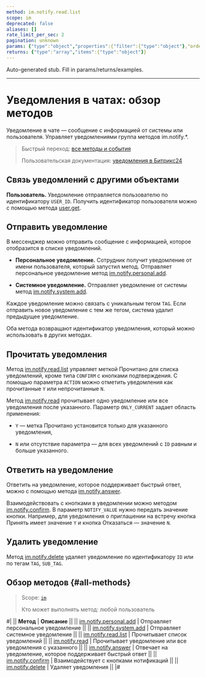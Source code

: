 ```yaml
---
method: im.notify.read.list
scope: im
deprecated: false
aliases: []
rate_limit_per_sec: 2
pagination: unknown
params: {"type":"object","properties":{"filter":{"type":"object"},"order":{"type":"object"},"select":{"type":"array","items":{"type":"string"}},"start":{"type":["integer","string"]}}}
returns: {"type":"array","items":{"type":"object"}}
---
```


Auto-generated stub. Fill in params/returns/examples.

---

# Уведомления в чатах: обзор методов

Уведомление в чате — сообщение с информацией от системы или пользователя. Управляет уведомлениями группа методов im.notify.*.

> Быстрый переход: [все методы и события](#all-methods) 
> 
> Пользовательская документация: [уведомления в Битрикс24](https://helpdesk.bitrix24.ru/open/18985244/)

## Связь уведомлений с другими объектами

**Пользователь.** Уведомление отправляется пользователю по идентификатору `USER_ID`. Получить идентификатор пользователя можно с помощью метода [user.get](../../user/user-get.md).

## Отправить уведомление

В мессенджер можно отправить сообщение с информацией, которое отобразится в списке уведомлений.

- **Персональное уведомление.** Сотрудник получит уведомление от имени пользователя, который запустил метод. Отправляет персональное уведомление метод [im.notify.personal.add](./im-notify-personal-add.md).

- **Системное уведомление.** Отправляет уведомление от системы метод [im.notify.system.add](./im-notify-system-add.md).

Каждое уведомление можно связать с уникальным тегом `TAG`. Если отправить новое уведомление с тем же тегом, система удалит предыдущее уведомление.

Оба метода возвращают идентификатор уведомления, который можно использовать в других методах.

## Прочитать уведомления

Метод [im.notify.read.list](./im-notify-read-list.md) управляет меткой Прочитано для списка уведомлений, кроме типа `CONFIRM` c кнопками подтверждения. С помощью параметра `ACTION` можно отметить уведомления как прочитанные `Y` или непрочитанные `N`.

Метод [im.notify.read](./im-notify-read.md) прочитывает одно уведомление или все уведомления после указанного. Параметр `ONLY_CURRENT` задает область применения:

- `Y` — метка Прочитано установится только для указанного уведомления,

- `N` или отсутствие параметра — для всех уведомлений с `ID` равным и больше указанного.

## Ответить на уведомление

Ответить на уведомление, которое поддерживает быстрый ответ, можно с помощью метода [im.notify.answer](./im-notify-answer.md).

Взаимодействовать с кнопками в уведомлении можно методом [im.notify.confirm](./im-notify-confirm.md). В параметр `NOTIFY_VALUE` нужно передать значение кнопки. Например, для уведомления о приглашении на встречу кнопка Принять имеет значение `Y` и кнопка Отказаться — значение `N`.

## Удалить уведомление

Метод [im.notify.delete](./im-notify-delete.md) удаляет уведомление по идентификатору `ID` или по тегам `TAG`, `SUB_TAG`.

## Обзор методов {#all-methods}

> Scope: [`im`](../../scopes/permissions.md)
>
> Кто может выполнять метод: любой пользователь

#|
|| **Метод** | **Описание** ||
|| [im.notify.personal.add](./im-notify-personal-add.md) | Отправляет персональное уведомление ||
|| [im.notify.system.add](./im-notify-system-add.md) | Отправляет системное уведомление ||
|| [im.notify.read.list](./im-notify-read-list.md) | Прочитывает список уведомлений ||
|| [im.notify.read](./im-notify-read.md) | Прочитывает уведомление или все уведомления с указанного ||
|| [im.notify.answer](./im-notify-answer.md) | Отвечает на уведомление, которое поддерживает быстрый ответ ||
|| [im.notify.confirm](./im-notify-confirm.md) | Взаимодействует с кнопками нотификаций ||
|| [im.notify.delete](./im-notify-delete.md) | Удаляет уведомления ||
|#

